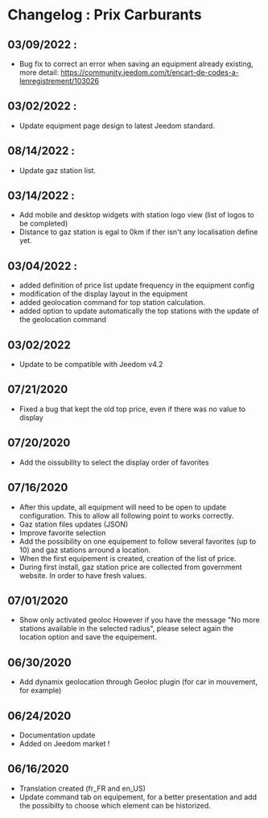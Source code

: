 # Changelog : Prix Carburants

## 03/09/2022 :
 - Bug fix to correct an error when saving an equipment already existing, more detail: https://community.jeedom.com/t/encart-de-codes-a-lenregistrement/103026

## 03/02/2022 :
- Update equipment page design to latest Jeedom standard.

## 08/14/2022 :
- Update gaz station list.

## 03/14/2022 :
- Add mobile and desktop widgets with station logo view (list of logos to be completed)
- Distance to gaz station is egal to 0km if ther isn't any localisation define yet.

## 03/04/2022 :
- added definition of price list update frequency in the equipment config
- modification of the display layout in the equipment
- added geolocation command for top station calculation.
- added option to update automatically the top stations with the update of the geolocation command

## 03/02/2022
- Update to be compatible with Jeedom v4.2

## 07/21/2020
- Fixed a bug that kept the old top price, even if there was no value to display

## 07/20/2020
- Add the oissubility to select the display order of favorites

## 07/16/2020
- After this update, all equipment will need to be open to update configuration. This to allow all following point to works correctly.
- Gaz station files updates (JSON)
- Improve favorite selection
- Add the possibility on one equipement to follow several favorites (up to 10) and gaz stations arround a location.
- When the first equipement is created, creation of the list of price.
- During first install, gaz station price are collected from government website. In order to have fresh values.

## 07/01/2020
- Show only activated geoloc
However if you have the message "No more stations available in the selected radius", please select again the location option and save the equipement.

## 06/30/2020
- Add dynamix geolocation through Geoloc plugin (for car in mouvement, for example)

## 06/24/2020
- Documentation update
- Added on Jeedom market !

## 06/16/2020
- Translation created (fr_FR and en_US)
- Update command tab on equipement, for a better presentation and add the possibilty to choose which element can be historized.
